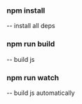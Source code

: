 ### npm install 
-- install all deps

### npm run build 
-- build js

### npm run watch 
-- build js automatically
